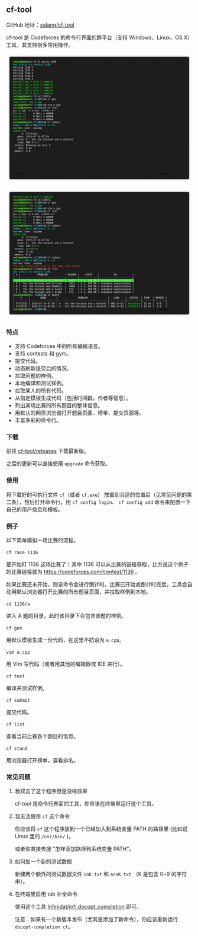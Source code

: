 ## cf-tool

GitHub 地址：[xalanq/cf-tool](https://github.com/xalanq/cf-tool/)

cf-tool 是 Codeforces 的命令行界面的跨平台（支持 Windows、Linux、OS X）工具，其支持很多常用操作。

![](./images/cf-tool1.jpg)

![](./images/cf-tool2.jpg)

### 特点

* 支持 Codeforces 中的所有编程语言。
* 支持 contests 和 gym。
* 提交代码。
* 动态刷新提交后的情况。
* 拉取问题的样例。
* 本地编译和测试样例。
* 拉取某人的所有代码。
* 从指定模板生成代码（包括时间戳，作者等信息）。
* 列出某场比赛的所有题目的整体信息。
* 用默认的网页浏览器打开题目页面、榜单、提交页面等。
* 丰富多彩的命令行。

### 下载

前往 [cf-tool/releases](https://github.com/xalanq/cf-tool/releases) 下载最新版。

之后的更新可以直接使用 `upgrade` 命令获取。

### 使用

将下载好的可执行文件 `cf`（或者 `cf.exe`） 放置到合适的位置后（见常见问题的第二条），然后打开命令行，用 `cf config login`、 `cf config add` 命令来配置一下自己的用户信息和模板。

### 例子

以下简单模拟一场比赛的流程。

`cf race 1136`

要开始打 1136 这场比赛了！其中 1136 可以从比赛的链接获取，比方说这个例子的比赛链接就为 https://codeforces.com/contest/1136 。

如果比赛还未开始，则该命令会进行倒计时。比赛已开始或倒计时完后，工具会自动用默认浏览器打开比赛的所有题目页面，并拉取样例到本地。

`cd 1136/a`

进入 A 题的目录，此时该目录下会包含该题的样例。

`cf gen`

用默认模板生成一份代码，在这里不妨设为 `a.cpp`。

`vim a.cpp`

用 Vim 写代码（或者用其他的编辑器或 IDE 进行）。

`cf test`

编译并测试样例。

`cf submit`

提交代码。

`cf list`

查看当前比赛各个题目的信息。

`cf stand`

用浏览器打开榜单，查看排名。

### 常见问题

1. 我双击了这个程序但是没啥效果

    cf-tool 是命令行界面的工具，你应该在终端里运行这个工具。

2. 我无法使用 `cf` 这个命令

    你应该将 `cf` 这个程序放到一个已经加入到系统变量 PATH 的路径里 (比如说 Linux 里的 `/usr/bin/` )。

    或者你直接去搜 "怎样添加路径到系统变量 PATH"。

3. 如何加一个新的测试数据

    新建两个额外的测试数据文件 `inK.txt` 和 `ansK.txt` （K 是包含 0~9 的字符串）。

4. 在终端里启用 tab 补全命令

    使用这个工具 [Infinidat/infi.docopt_completion](https://github.com/Infinidat/infi.docopt_completion) 即可。

    注意：如果有一个新版本发布（尤其是添加了新命令），你应该重新运行 `docopt-completion cf`。
